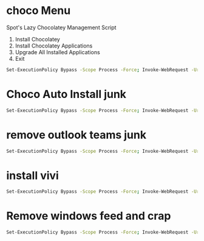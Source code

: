 # choco Menu 

Spot's Lazy Chocolatey Management Script
1. Install Chocolatey
2. Install Chocolatey Applications
3. Upgrade All Installed Applications
4. Exit



```bash
Set-ExecutionPolicy Bypass -Scope Process -Force; Invoke-WebRequest -Uri https://raw.githubusercontent.com/RetroHoboSpot/PS-scripts-Dump/main/tested/Menu-Choco.ps1 -OutFile .\Menu-Choco.ps1; .\Menu-choco.ps1
```


# Choco Auto Install junk 

```bash
Set-ExecutionPolicy Bypass -Scope Process -Force; Invoke-WebRequest -Uri https://raw.githubusercontent.com/RetroHoboSpot/PS-scripts-Dump/main/Choco.ps1 -OutFile .\Choco.ps1; .\choco.ps1
```


# remove outlook teams junk 

```bash
Set-ExecutionPolicy Bypass -Scope Process -Force; Invoke-WebRequest -Uri https://raw.githubusercontent.com/RetroHoboSpot/PS-scripts-Dump/main/workingon/yeet.ps1 -outfile .\yeet.ps1; .\yeet.ps1
```

# install vivi

```bash
Set-ExecutionPolicy Bypass -Scope Process -Force; Invoke-WebRequest -Uri https://raw.githubusercontent.com/RetroHoboSpot/PS-scripts-Dump/main/tested/installvivi.sp1 -outfile .\installvivi.ps1; .\installvivi.ps1
```
# Remove windows feed and crap

```bash
Set-ExecutionPolicy Bypass -Scope Process -Force; Invoke-WebRequest -Uri https://raw.githubusercontent.com/RetroHoboSpot/PS-scripts-Dump/refs/heads/main/workingon/nukefeed.ps1 -outfile .\nukefeed.ps1; .\nukefeed.ps1
```
